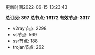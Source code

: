 更新时间2022-06-15 13:23:43

**总订阅: 397**
**总节点: 16172**
**有效节点: 3317**
- v2ray节点: 2298
- ss节点: 569
- ssr节点: 188
- trojan节点: 262
